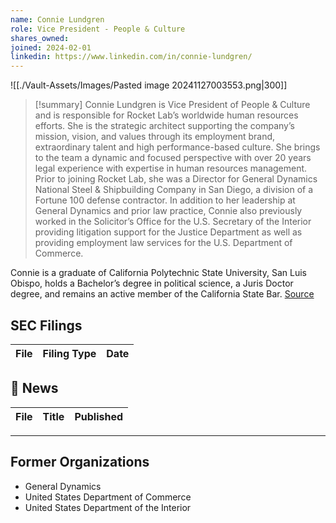 ```yaml
---
name: Connie Lundgren
role: Vice President - People & Culture
shares_owned: 
joined: 2024-02-01
linkedin: https://www.linkedin.com/in/connie-lundgren/
---
```


![[./Vault-Assets/Images/Pasted image 20241127003553.png|300]]

>[!summary]
Connie Lundgren is Vice President of People & Culture and is responsible for Rocket Lab’s worldwide human resources efforts. She is the strategic architect supporting the company’s mission, vision, and values through its employment brand, extraordinary talent and high performance-based culture. She brings to the team a dynamic and focused perspective with over 20 years legal experience with expertise in human resources management. Prior to joining Rocket Lab, she was a Director for General Dynamics National Steel & Shipbuilding Company in San Diego, a division of a Fortune 100 defense contractor. In addition to her leadership at General Dynamics and prior law practice, Connie also previously worked in the Solicitor’s Office for the U.S. Secretary of the Interior providing litigation support for the Justice Department as well as providing employment law services for the U.S. Department of Commerce.
>
Connie is a graduate of California Polytechnic State University, San Luis Obispo, holds a Bachelor’s degree in political science, a Juris Doctor degree, and remains an active member of the California State Bar.
[Source](https://www.rocketlabusa.com/about/team/)

## SEC Filings
| File | Filing Type | Date |
| ---- | ----------- | ---- |


## 📰 News
| File | Title | Published |
| ---- | ----- | --------- |


---
## Former Organizations

-  General Dynamics
-  United States Department of Commerce
-  United States Department of the Interior